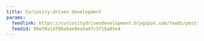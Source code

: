 ```yaml
---
title: Curiosity-driven development
params:
  feedlink: https://curiositydrivendevelopment.blogspot.com/feeds/posts/default
  feedid: 90ef0a1df98a9ae0ea5a47c5f1ba05e4
---
```

